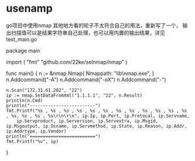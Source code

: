 # usenamp
go项目中使用nmap
其他地方看的轮子不太符合自己的用法，重新写了一个，
输出扫描值可以是结果字符串自己处理，也可以用内置的输出结果，详见test_main.go

package main

import (
	"fmt"
	"github.com/22ke/selnmap/nmap"
)

func main() {
	n := &nmap.Nmap{
		Nmappath: "lib\\nmap.exe",
	}
	n.Addcommand("-A")
	n.Addcommand("-oX")
	n.Addcommand("-")

	n.Scan("172.31.61.202", "22")
	ip := nmap.SetDataFromXml("1.1.1.1", "22", n.Result)
	println(n.Cmd)
	println("-------------------------")
	fmt.Printf("%s , %s , %s , %s , %s , %s , %s , %s , %s , %s , %s , %s , %s, %s , %s , %s\r\n\r\n", ip.Ip, ip.Port, ip.Protocal, ip.Servname,
		ip.Servproduct, ip.Serversion, ip.Servextra, ip.Msgid, ip.Msgoutput, ip.Osname, ip.Servmethod, ip.State, ip.Reason, ip.Addr, ip.Addrtype, ip.Vendor)
	println("=========================")
	fmt.Printf("%v", ip)
}
